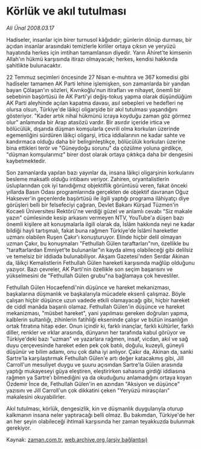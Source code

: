 # Körlük ve  akıl tutulması

*Ali Ünal 2008.03.17*

<tr><td class="metin" colspan="2" style="padding-top: 20px; padding-left: 5px; padding-right: 10px;">Hadiseler, insanlar için birer turnusol kâğıdıdır; günlerin dönüp durması, bir açıdan insanlar arasındaki temizlerle kirliler ortaya çıksın ve yeryüzü hayatında herkes için imtihan tamamlansın diyedir. Yarın Âhiret'te kimsenin Allah'ın hükmü karşısında itirazı olmayacak; herkes, kendisi hakkında şahitlikte bulunacaktır.</td></tr><tr><td class="metin" colspan="2" style="padding-top: 20px; padding-left: 5px; padding-right: 10px;"><p>22 Temmuz seçimleri öncesinde 27 Nisan e-muhtıra ve 367 komedisi gibi hadiseler tamamen AK Parti lehine işlemişken, son zamanlarda bir yandan bayan Çölaşan'ın sözleri, Kıvrıkoğlu'nun itirafları ve nihayet, önemli bir sebebinin başörtüsü ile AK Parti'yi değiş-tokuş yapma olarak düşündüğüm AK Parti aleyhinde açılan kapatma davası, asıl sebepleri ve hedefleri ne olursa olsun, Türkiye'de lâikçi oligarşide bir akıl tutulması yaşandığını gösteriyor. "Kader artık nihaî hükmünü icraya koyduğu zaman göz görmez olur" anlamında bir Arap atasözü vardır. Bir asırdır içeride irtica ve bölücülük, dışarıda düşman komşularla çevrili olma korkuları üzerinde egemenliğini sürdüren lâikçi oligarşi, irtica iddialarının ne kadar sahte ve kandırmaca olduğu daha bir belirginleştikçe, bölücülük korkuları üzerine bina ettikleri terör ve "Güneydoğu sorunu" da çözülme yoluna girdikçe, "düşman komşularımız" birer dost olarak ortaya çıktıkça daha bir dengesini kaybetmektedir. 
<p>Son zamanlarda yapılan bazı yayınlar da, insana lâikçi oligarşinin korkularını besleme maksatlı olduğu intibaını veriyor. Zahiren, oryantalistlerin üsluplarından çok iyi tanıdığımız objektiflik görüntüsü veren, fakat önceki yıllarda Basın Odası programlarında gerçekten de objektif davranan Oğuz Haksever'in geçenlerde başörtüsü ile ilgili yaptığı programa ilâhiyatçı diye görüşleri belli bir felsefeciyi çağıran, Devlet Bakanı Kürşad Tüzmen'in Kocaeli Üniversitesi Rektörü'ne verdiği güzel ve anlamlı cevabı "Siz makale yazın" cümlesinde kesip arkasını vermeyen NTV, YouTube'a düşen bazı önemli kişilere ait konuşmalarla ilgili olarak da, İslâm hakkında neyi ne kadar bildiği hayli tartışmalı, fakat buna rağmen Türkiye'de İslâmî hareketler uzmanı olabilen Ruşen Çakır'ı konuşturuyor. Elinde hiçbir delil olmayan uzman Çakır, bu konuşmaları "Fethullah Gülen taraftarları"nın, özellikle bu "taraftarlardan Emniyet'te bulunanlar"ın kayda almış olabileceği gibi delilsiz ve temelsiz bir iddiada bulunabiliyor. Akşam Gazetesi'nden Serdar Akinan da, lâikçi Kemalistlerin Fethullah Gülen hareketi karşısında mağlûp olduğunu yazıyor. Bazı çevreler, AK Parti'nin özellikle son seçim başarısını ve yükselmesini de "Fethullah Gülen grubu"na bağlamaya çok hevesliler.
<p>Fethullah Gülen Hocaefendi'nin düşünce ve hareket mekanizması, başkalarına düşmanlık ve başkalarıyla mücadele eksenli çalışmaz. Böyle çalışan hiçbir düşünce uzun vadede etkili olamayacağı gibi, hiçbir hareket de ciddî manâda başarılı olamaz. Fethullah Gülen'in düşünce ve hareket mekanizması, "müsbet hareket", yani yapılması gereken doğruları yapma, kalblerin sultanlığı, zihinlerin fatihliği ekseninde çalışır ve bütün insanlığın ortak fıtratına hitap eder. Onun içindir ki, farklı inançlar, farklı kültürler, farklı diller, renkler ve ırklar arasında, dünyanın her tarafında kabul görüyor ve Türkiye'deki bazı "uzman" ve yazarlara rağmen, insaf, vicdan, akıl ve sağ duyu çerçevesinde hareket eden pek çok batılı, doğulu, kuzeyli, güneyli düşünür ve bilim adamı, onu çok daha iyi anlıyor. Çakır da, Akinan da, sanki Sartre'la karşılaştırmak Fethullah Gülen'e artı değer katacakmış gibi, Jill Carroll'un mesuliyet duygu ve şuuru açısından Sartre'la Gülen arasında yaptığı mukayeseyi güya eleştiren, eleştirirken sahasına girdiği iddiasına rağmen ya Sartre'ı bilmediğini ya da okuduğunu anlamadığını ortaya koyan Özdemir İnce de, Fethullah Gülen'in en azından "Aksiyon ve düşünce" yazısını ve Jill Carroll'un çok dikkatini çeken "Yeryüzü mirasçıları" makalesini okuyabilirler.
<p>Akıl tutulması, körlük, dengesizlik, kin ve düşmanlık duygularıyla oturup kalkmanın insana neler yaptıracağı belli olmaz. Bu bakımdan, Türkiye'de her an her şeyin olabileceği ihtimali karşısında her zaman teyakkuzda bulunmak gerekiyor.<br/></p></p></p></p></td></tr>

Kaynak: [zaman.com.tr](http://zaman.com.tr/yazar.do?yazino=665689), [web.archive.org (arşiv bağlantısı)](http://web.archive.org/web/20080509092725/http://zaman.com.tr:80/yazar.do?yazino=665689)
